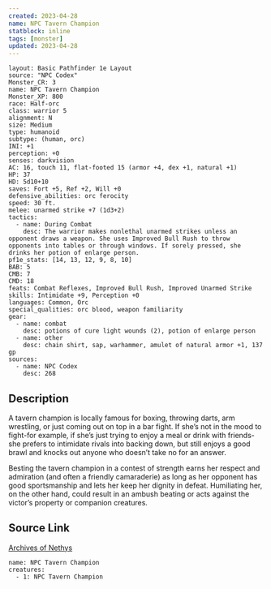```yaml
---
created: 2023-04-28
name: NPC Tavern Champion
statblock: inline
tags: [monster]
updated: 2023-04-28
---
```

```statblock
layout: Basic Pathfinder 1e Layout
source: "NPC Codex"
Monster_CR: 3
name: NPC Tavern Champion
Monster_XP: 800
race: Half-orc
class: warrior 5
alignment: N
size: Medium
type: humanoid
subtype: (human, orc)
INI: +1
perception: +0
senses: darkvision
AC: 16, touch 11, flat-footed 15 (armor +4, dex +1, natural +1)
HP: 37
HD: 5d10+10
saves: Fort +5, Ref +2, Will +0
defensive_abilities: orc ferocity
speed: 30 ft.
melee: unarmed strike +7 (1d3+2)
tactics:
  - name: During Combat
    desc: The warrior makes nonlethal unarmed strikes unless an opponent draws a weapon. She uses Improved Bull Rush to throw opponents into tables or through windows. If sorely pressed, she drinks her potion of enlarge person.
pf1e_stats: [14, 13, 12, 9, 8, 10]
BAB: 5
CMB: 7
CMD: 18
feats: Combat Reflexes, Improved Bull Rush, Improved Unarmed Strike
skills: Intimidate +9, Perception +0
languages: Common, Orc
special_qualities: orc blood, weapon familiarity
gear:
  - name: combat
    desc: potions of cure light wounds (2), potion of enlarge person
  - name: other
    desc: chain shirt, sap, warhammer, amulet of natural armor +1, 137 gp
sources:
  - name: NPC Codex
    desc: 268
```
## Description
A tavern champion is locally famous for boxing, throwing darts, arm wrestling, or just coming out on top in a bar fight. If she’s not in the mood to fight-for example, if she’s just trying to enjoy a meal or drink with friends-she prefers to intimidate rivals into backing down, but still enjoys a good brawl and knocks out anyone who doesn’t take no for an answer.

Besting the tavern champion in a contest of strength earns her respect and admiration (and often a friendly camaraderie) as long as her opponent has good sportsmanship and lets her keep her dignity in defeat. Humiliating her, on the other hand, could result in an ambush beating or acts against the victor’s property or companion creatures.
## Source Link
[Archives of Nethys](https://aonprd.com/NPCDisplay.aspx?ItemName=Tavern%20Champion)
```encounter-table
name: NPC Tavern Champion
creatures:
  - 1: NPC Tavern Champion
```
